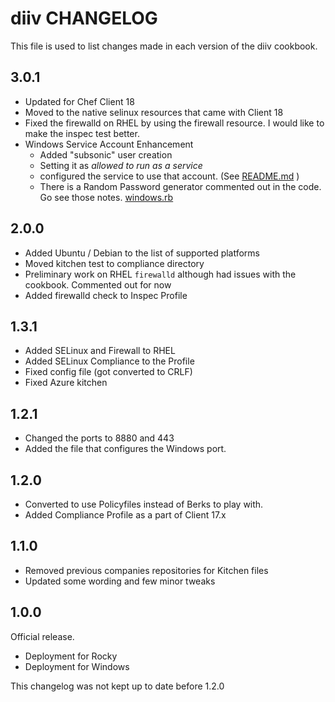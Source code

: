 # diiv CHANGELOG

This file is used to list changes made in each version of the diiv cookbook.

## 3.0.1

- Updated for Chef Client 18
- Moved to the native selinux resources that came with Client 18
- Fixed the firewalld on RHEL by using the firewall resource. I would like to make the inspec test better.
- Windows Service Account Enhancement
  - Added "subsonic" user creation
  - Setting it as *allowed to run as a service*
  - configured the service to use that account. (See [README.md](README.md) )
  - There is a Random Password generator commented out in the code. Go see those notes. [windows.rb](recipes/windows.rb)
  
## 2.0.0

- Added Ubuntu / Debian to the list of supported platforms
- Moved kitchen test to compliance directory
- Preliminary work on RHEL `firewalld` although had issues with the cookbook. Commented out for now
- Added firewalld check to Inspec Profile

## 1.3.1

- Added SELinux and Firewall to RHEL
- Added SELinux Compliance to the Profile
- Fixed config file (got converted to CRLF)
- Fixed Azure kitchen

## 1.2.1

- Changed the ports to 8880 and 443
- Added the file that configures the Windows port.

## 1.2.0

- Converted to use Policyfiles instead of Berks to play with.
- Added Compliance Profile as a part of Client 17.x

## 1.1.0

- Removed previous companies repositories for Kitchen files
- Updated some wording and few minor tweaks

## 1.0.0

Official release.

- Deployment for Rocky
- Deployment for Windows

This changelog was not kept up to date before 1.2.0
